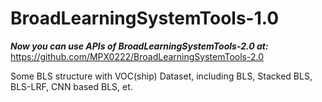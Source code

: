#  BroadLearningSystemTools-1.0

***Now you can use APIs of BroadLearningSystemTools-2.0 at:*** https://github.com/MPX0222/BroadLearningSystemTools-2.0

Some BLS structure with VOC(ship) Dataset, including BLS, Stacked BLS, BLS-LRF, CNN based BLS, et.



